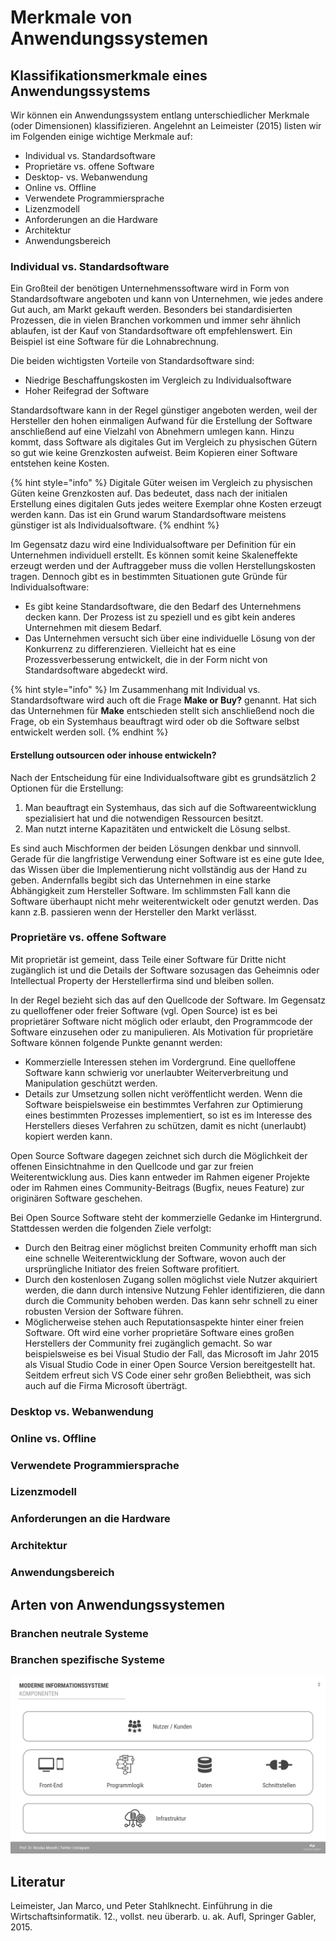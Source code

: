 # Merkmale von Anwendungssystemen

## Klassifikationsmerkmale eines Anwendungssystems

Wir können ein Anwendungssystem entlang unterschiedlicher Merkmale \(oder Dimensionen\) klassifizieren. Angelehnt an Leimeister \(2015\) listen wir im Folgenden einige wichtige Merkmale auf:

* Individual vs. Standardsoftware
* Proprietäre vs. offene Software
* Desktop- vs. Webanwendung
* Online vs. Offline
* Verwendete Programmiersprache
* Lizenzmodell
* Anforderungen an die Hardware
* Architektur
* Anwendungsbereich

### Individual vs. Standardsoftware

Ein Großteil der benötigen Unternehmenssoftware wird in Form von Standardsoftware angeboten und kann von Unternehmen, wie jedes andere Gut auch, am Markt gekauft werden. Besonders bei standardisierten Prozessen, die in vielen Branchen vorkommen und immer sehr ähnlich ablaufen, ist der Kauf von Standardsoftware oft empfehlenswert. Ein Beispiel ist eine Software für die Lohnabrechnung.

Die beiden wichtigsten Vorteile von Standardsoftware sind:

* Niedrige Beschaffungskosten im Vergleich zu Individualsoftware
* Hoher Reifegrad der Software

Standardsoftware kann in der Regel günstiger angeboten werden, weil der Hersteller den hohen einmaligen Aufwand für die Erstellung der Software anschließend auf eine Vielzahl von Abnehmern umlegen kann. Hinzu kommt, dass Software als digitales Gut im Vergleich zu physischen Gütern so gut wie keine Grenzkosten aufweist. Beim Kopieren einer Software entstehen keine Kosten.

{% hint style="info" %}
Digitale Güter weisen im Vergleich zu physischen Güten keine Grenzkosten auf. Das bedeutet, dass nach der initialen Erstellung eines digitalen Guts jedes weitere Exemplar ohne Kosten erzeugt werden kann. Das ist ein Grund warum Standardsoftware meistens günstiger ist als Individualsoftware.
{% endhint %}

Im Gegensatz dazu wird eine Individualsoftware per Definition für ein Unternehmen individuell erstellt. Es können somit keine Skaleneffekte erzeugt werden und der Auftraggeber muss die vollen Herstellungskosten tragen. Dennoch gibt es in bestimmten Situationen gute Gründe für Individualsoftware:

* Es gibt keine Standardsoftware, die den Bedarf des Unternehmens decken kann. Der Prozess ist zu speziell und es gibt kein anderes Unternehmen mit diesem Bedarf.
* Das Unternehmen versucht sich über eine individuelle Lösung von der Konkurrenz zu differenzieren. Vielleicht hat es eine Prozessverbesserung entwickelt, die in der Form nicht von Standardsoftware abgedeckt wird. 

{% hint style="info" %}
Im Zusammenhang mit Individual vs. Standardsoftware wird auch oft die Frage **Make or Buy?** genannt. Hat sich das Unternehmen für **Make** entschieden stellt sich anschließend noch die Frage, ob ein Systemhaus beauftragt wird oder ob die Software selbst entwickelt werden soll.
{% endhint %}

#### Erstellung outsourcen oder inhouse entwickeln?

Nach der Entscheidung für eine Individualsoftware gibt es grundsätzlich 2 Optionen für die Erstellung: 

1. Man beauftragt ein Systemhaus, das sich auf die Softwareentwicklung spezialisiert hat und die notwendigen Ressourcen besitzt.
2. Man nutzt interne Kapazitäten und entwickelt die Lösung selbst.

Es sind auch Mischformen der beiden Lösungen denkbar und sinnvoll. Gerade für die langfristige Verwendung einer Software ist es eine gute Idee, das Wissen über die Implementierung nicht vollständig aus der Hand zu geben. Andernfalls begibt sich das Unternehmen in eine starke Abhängigkeit zum Hersteller Software. Im schlimmsten Fall kann die Software überhaupt nicht mehr weiterentwickelt oder genutzt werden. Das kann z.B. passieren wenn der Hersteller den Markt verlässt.

### Proprietäre vs. offene Software

Mit proprietär ist gemeint, dass Teile einer Software für Dritte nicht zugänglich ist und die Details der Software sozusagen das Geheimnis oder Intellectual Property der Herstellerfirma sind und bleiben sollen. 

In der Regel bezieht sich das auf den Quellcode der Software. Im Gegensatz zu quelloffener oder freier Software \(vgl. Open Source\) ist es bei proprietärer Software nicht möglich oder erlaubt, den Programmcode der Software einzusehen oder zu manipulieren. Als Motivation für proprietäre Software können folgende Punkte genannt werden:

* Kommerzielle Interessen stehen im Vordergrund. Eine quelloffene Software kann schwierig vor unerlaubter Weiterverbreitung und Manipulation geschützt werden.
* Details zur Umsetzung sollen nicht veröffentlicht werden. Wenn die Software beispielsweise ein bestimmtes Verfahren zur Optimierung eines bestimmten Prozesses implementiert, so ist es im Interesse des Herstellers dieses Verfahren zu schützen, damit es nicht \(unerlaubt\) kopiert werden kann.

Open Source Software dagegen zeichnet sich durch die Möglichkeit der offenen Einsichtnahme in den Quellcode und gar zur freien Weiterentwicklung aus. Dies kann entweder im Rahmen eigener Projekte oder im Rahmen eines Community-Beitrags \(Bugfix, neues Feature\) zur originären Software geschehen.

Bei Open Source Software steht der kommerzielle Gedanke im Hintergrund. Stattdessen werden die folgenden Ziele verfolgt:

* Durch den Beitrag einer möglichst breiten Community erhofft man sich eine schnelle Weiterentwicklung der Software, wovon auch der ursprüngliche Initiator des freien Software profitiert.
* Durch den kostenlosen Zugang sollen möglichst viele Nutzer akquiriert werden, die dann durch intensive Nutzung Fehler identifizieren, die dann durch die Community behoben werden. Das kann sehr schnell zu einer robusten Version der Software führen.
* Möglicherweise stehen auch Reputationsaspekte hinter einer freien Software. Oft wird eine vorher proprietäre Software eines großen Herstellers der Community frei zugänglich gemacht. So war beispielsweise es bei Visual Studio der Fall, das Microsoft im Jahr 2015 als Visual Studio Code in einer Open Source Version bereitgestellt hat. Seitdem erfreut sich VS Code einer sehr großen Beliebtheit, was sich auch auf die Firma Microsoft überträgt.

### Desktop vs. Webanwendung

### Online vs. Offline

### Verwendete Programmiersprache

### Lizenzmodell

### Anforderungen an die Hardware

### Architektur

### Anwendungsbereich

## Arten von Anwendungssystemen

### Branchen neutrale Systeme

### Branchen spezifische Systeme

![](../../.gitbook/assets/wirtschaftsinformatik-informationssysteme.svg)

## Literatur

Leimeister, Jan Marco, und Peter Stahlknecht. Einführung in die Wirtschaftsinformatik. 12., vollst. neu überarb. u. ak. Aufl, Springer Gabler, 2015.

